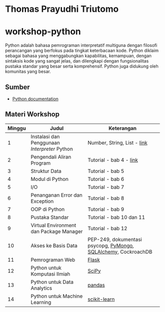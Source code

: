 # Thomas Prayudhi Triutomo
# workshop-python
Python adalah bahasa pemrograman interpretatif multiguna dengan filosofi perancangan yang berfokus pada tingkat keterbacaan kode. Python diklaim sebagai bahasa yang menggabungkan kapabilitas, kemampuan, dengan sintaksis kode yang sangat jelas, dan dilengkapi dengan fungsionalitas pustaka standar yang besar serta komprehensif. Python juga didukung oleh komunitas yang besar.

## Sumber
* [Python documentation](https://docs.python.org/3/)

## Materi Workshop

| Minggu | Judul | Keterangan |
| ------- | ------ |------ |
| 1 | Instalasi dan Penggunaan *Interpreter* Python | Number, String, List - [link](https://github.com/zthomaz/workshop-python/tree/master/minggu-01) | 
| 2 | Pengendali Aliran Program | Tutorial - bab 4 - [link](https://github.com/zthomaz/workshop-python/tree/master/minggu-02) | 
| 3 | Struktur Data | Tutorial - bab 5 | 
| 4 | Modul di Python | Tutorial - bab 6 | 
| 5 | I/O | Tutorial - bab 7 | 
| 6 | Penanganan Error dan Exception | Tutorial - bab 8 | 
| 7 | OOP di Python | Tutorial - bab 9 | 
| 8 | Pustaka Standar | Tutorial - bab 10 dan 11 | 
| 9 | Virtual Environment dan Package Manager | Tutorial - bab 12 | 
| 10 | Akses ke Basis Data | PEP-249, dokumentasi psycopg, [PyMongo](https://github.com/mongodb/mongo-python-driver), [SQLAlchemy](https://www.sqlalchemy.org/), CockroachDB |
| 11 | Pemrograman Web | [Flask](http://flask.pocoo.org/) | 
| 12 | Python untuk Komputasi Ilmiah | [SciPy](https://www.scipy.org/) | 
| 13 | Python untuk Data Analytics | [pandas](http://pandas.pydata.org/) | 
| 14 | Python untuk Machine Learning | [scikit-learn](http://scikit-learn.org/stable/) | 
